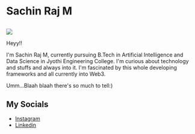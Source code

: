 # Sachin Raj M
## 

<img src="https://raw.githubusercontent.com/Trajectory-Bootcamp/Trajectory-GitHub-Task/main/images/hecker.jpg">

Heyy!!

I'm Sachin Raj M, currently pursuing B.Tech in Artificial Intelligence and Data Science in Jyothi Engineering College. I'm curious about technology and stuffs and always into it. I'm fascinated by this whole developing frameworks and all currently into Web3. 

Umm...Blaah blaah there's so much to tell:) 


## My Socials
- [Instagram](https://instagram.com/sachin_raj_m)
- [Linkedin](https://www.linkedin.com/in/sachin-raj-m-65a309209)
